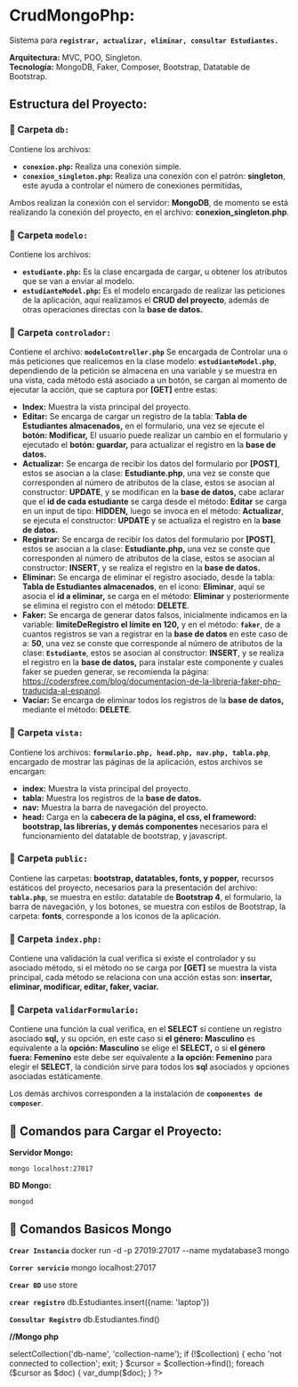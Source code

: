 # CrudMongoPhp:
Sistema para **`registrar, actualizar, eliminar, consultar Estudiantes.`**

**Arquitectura:** MVC, POO, Singleton.  
**Tecnología:** MongoDB, Faker, Composer, Bootstrap, Datatable de Bootstrap.

## Estructura del Proyecto:

### 📂 Carpeta `db:`
Contiene los archivos:
- **`conexion.php`:** Realiza una conexión simple.
- **`conexion_singleton.php`:** Realiza una conexión con el patrón: **singleton**, este ayuda a controlar el número de conexiones permitidas,


Ambos realizan la conexión con el servidor: **MongoDB**, de momento se está realizando la conexión del proyecto, en el archivo: **conexion_singleton.php**.

### 📂 Carpeta `modelo:`
Contiene los archivos:
- **`estudiante.php`:** Es la clase encargada de cargar, u obtener los atributos que se van a enviar al modelo.
- **`estudianteModel.php`:** Es el modelo encargado de realizar las peticiones de la aplicación, aquí realizamos el **CRUD del proyecto**, además de otras operaciones directas con la **base de datos.**

### 📂 Carpeta `controlador:`
Contiene el archivo: **`modeloController.php`** Se encargada de Controlar una o más peticiones que realicemos en la clase modelo: **`estudianteModel.php`**, dependiendo de la petición se almacena en una variable y se muestra en una vista, cada método está asociado a un botón, se cargan al momento de ejecutar la acción, que se captura por **[GET]** entre estas:
- **Index:** Muestra la vista principal del proyecto.
- **Editar:** Se encarga de cargar un registro de la tabla: **Tabla de Estudiantes almacenados,** en el formulario, una vez se ejecute el **botón: Modificar,** El usuario puede realizar un cambio en el formulario y ejecutado el **botón: guardar,** para actualizar el registro en la **base de datos.**
- **Actualizar:** Se encarga de recibir los datos del formulario por **[POST]**, estos se asocian a la clase: **Estudiante.php**, una vez se conste que corresponden al número de atributos de la clase, estos se asocian al constructor: **UPDATE**, y se modifican en la **base de datos,** cabe aclarar que el **id de cada estudiante** se carga desde el método: **Editar** se carga en un input de tipo: **HIDDEN,** luego se invoca en el método: **Actualizar**, se ejecuta el constructor: **UPDATE**  y se actualiza el registro en la **base de datos.**
- **Registrar:** Se encarga de recibir los datos del formulario por **[POST]**, estos se asocian a la clase: **Estudiante.php,** una vez se conste que corresponden al número de atributos de la clase, estos se asocian al constructor: **INSERT**, y se realiza el registro en la **base de datos.**
- **Eliminar:** Se encarga de eliminar el registro asociado, desde la tabla: **Tabla de Estudiantes almacenados**, en el icono: **Eliminar**, aquí se asocia el **id a eliminar,** se carga en el método: **Eliminar** y posteriormente se elimina el registro con el método: **DELETE**.
- **Faker:** Se encarga de generar datos falsos, inicialmente indicamos en la variable: **limiteDeRegistro el límite en 120,** y en el método: **`faker`**, de a cuantos registros se van a registrar en la **base de datos** en este caso de a: **50**, una vez se conste que corresponde al número de atributos de la clase: **`Estudiante`**, estos se asocian al constructor: **INSERT**, y se realiza el registro en la **base de datos,** para instalar este componente y cuales faker se pueden generar, se recomienda la página: https://codersfree.com/blog/documentacion-de-la-libreria-faker-php-traducida-al-espanol.
- **Vaciar:** Se encarga de eliminar todos los registros de la **base de datos,** mediante el método: **DELETE**.

### 📂 Carpeta `vista:`
Contiene los archivos: **`formulario.php, head.php, nav.php, tabla.php`**, encargado de mostrar las páginas de la aplicación, estos archivos se encargan:
- **index:** Muestra la vista principal del proyecto.
- **tabla:** Muestra los registros de la **base de datos.**
- **nav:** Muestra la barra de navegación del proyecto.
- **head:** Carga en la **cabecera de la página, el css, el frameword: bootstrap, las librerías, y demás componentes** necesarios para el funcionamiento del datatable de bootstrap, y javascript.

### 📂 Carpeta `public:`
Contiene las carpetas: **bootstrap, datatables, fonts, y popper,** recursos estáticos del proyecto, necesarios para la presentación del archivo: **`tabla.php`**, se muestra en estilo: datatable de **Bootstrap 4**, el formulario, la barra de navegación, y los botones, se muestra con estilos de Bootstrap, la carpeta: **fonts**, corresponde a los iconos de la aplicación.

### 📄 Carpeta `index.php:`
Contiene una validación la cual verifica si existe el controlador y su asociado método, si el método no se carga por **[GET]** se muestra la vista principal, cada método se relaciona con una acción estas son: **insertar, eliminar, modificar, editar, faker, vaciar.**

### 📄 Carpeta `validarFormulario:`
Contiene una función la cual verifica, en el **SELECT** si contiene un registro asociado **sql,** y su opción, en este caso si **el género: Masculino** es equivalente a la **opción: Masculino** se elige el **SELECT,** o si **el género fuera: Femenino** este debe ser equivalente a **la opción: Femenino** para elegir el **SELECT**, la condición sirve para todos los **sql** asociados y opciones asociadas estáticamente.

Los demás archivos corresponden a la instalación de **`componentes de composer`**. 

## 🚀 Comandos para Cargar el Proyecto:
**Servidor Mongo:**


`mongo localhost:27017`

**BD Mongo:**


`mongod`

## 🚀 Comandos Basicos Mongo
**`Crear Instancia`**
docker run -d -p 27019:27017 --name mydatabase3 mongo


**`Correr servicio`**
mongo localhost:27017


**`Crear BD`**
use store


**`crear registro`**
db.Estudiantes.insert({name: 'laptop'})


**`Consultar Registro`**
db.Estudiantes.find()


**//Mongo php**
<?php
  $connection = new Mongo( "mongodb://mydatabase3:27019" );


  $collection = $connection->selectCollection('db-name', 'collection-name');
  if (!$collection) {
          echo 'not connected to collection';
          exit;
  }

  
  $cursor = $collection->find();
  foreach ($cursor as $doc) {
      var_dump($doc);
  }
?>

